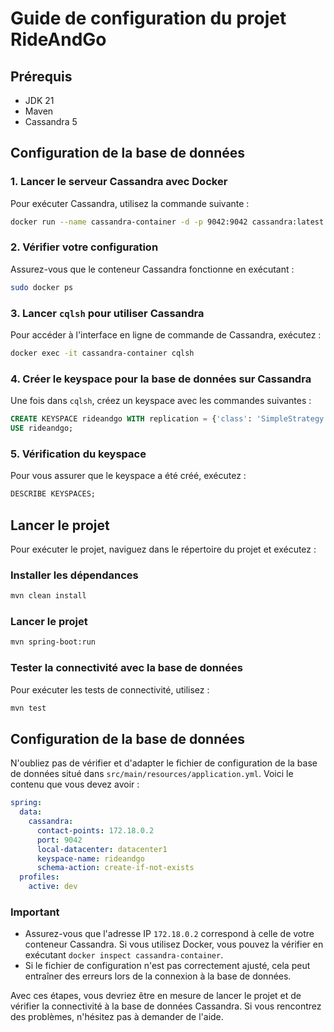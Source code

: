 
# Guide de configuration du projet RideAndGo

## Prérequis
- JDK 21
- Maven
- Cassandra 5

## Configuration de la base de données

### 1. Lancer le serveur Cassandra avec Docker
Pour exécuter Cassandra, utilisez la commande suivante :

```bash
docker run --name cassandra-container -d -p 9042:9042 cassandra:latest
```

### 2. Vérifier votre configuration
Assurez-vous que le conteneur Cassandra fonctionne en exécutant :

```bash
sudo docker ps
```

### 3. Lancer `cqlsh` pour utiliser Cassandra
Pour accéder à l'interface en ligne de commande de Cassandra, exécutez :

```bash
docker exec -it cassandra-container cqlsh
```

### 4. Créer le keyspace pour la base de données sur Cassandra
Une fois dans `cqlsh`, créez un keyspace avec les commandes suivantes :

```sql
CREATE KEYSPACE rideandgo WITH replication = {'class': 'SimpleStrategy', 'replication_factor': 1};
USE rideandgo;
```

### 5. Vérification du keyspace
Pour vous assurer que le keyspace a été créé, exécutez :

```sql
DESCRIBE KEYSPACES;
```

## Lancer le projet
Pour exécuter le projet, naviguez dans le répertoire du projet et exécutez :

### Installer les dépendances
```bash
mvn clean install
```

### Lancer le projet
```bash
mvn spring-boot:run
```

### Tester la connectivité avec la base de données
Pour exécuter les tests de connectivité, utilisez :

```bash
mvn test
```

## Configuration de la base de données
N'oubliez pas de vérifier et d'adapter le fichier de configuration de la base de données situé dans `src/main/resources/application.yml`. Voici le contenu que vous devez avoir :

```yaml
spring:
  data:
    cassandra:
      contact-points: 172.18.0.2
      port: 9042
      local-datacenter: datacenter1
      keyspace-name: rideandgo
      schema-action: create-if-not-exists
  profiles:
    active: dev
```

### Important
- Assurez-vous que l'adresse IP `172.18.0.2` correspond à celle de votre conteneur Cassandra. Si vous utilisez Docker, vous pouvez la vérifier en exécutant `docker inspect cassandra-container`.
- Si le fichier de configuration n'est pas correctement ajusté, cela peut entraîner des erreurs lors de la connexion à la base de données.

Avec ces étapes, vous devriez être en mesure de lancer le projet et de vérifier la connectivité à la base de données Cassandra. Si vous rencontrez des problèmes, n'hésitez pas à demander de l'aide.

